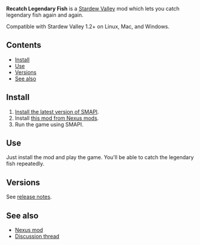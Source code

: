 ﻿**Recatch Legendary Fish** is a [Stardew Valley](http://stardewvalley.net/) mod which lets you
catch legendary fish again and again.

Compatible with Stardew Valley 1.2+ on Linux, Mac, and Windows.

## Contents
* [Install](#install)
* [Use](#use)
* [Versions](#versions)
* [See also](#see-also)

## Install
1. [Install the latest version of SMAPI](https://smapi.io).
2. Install [this mod from Nexus mods](http://www.nexusmods.com/stardewvalley/mods/172).
3. Run the game using SMAPI.

## Use
Just install the mod and play the game. You'll be able to catch the legendary fish repeatedly.

## Versions
See [release notes](release-notes.md).

## See also
* [Nexus mod](http://www.nexusmods.com/stardewvalley/mods/172)
* [Discussion thread](http://community.playstarbound.com/threads/storm-and-smapi-recatchlegendaryfish.110140/)
